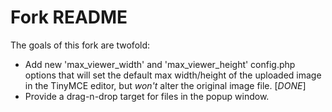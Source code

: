 Fork README
===========

The goals of this fork are twofold:

 * Add new 'max\_viewer\_width' and 'max\_viewer\_height' config.php options that will set the default max width/height of the uploaded image in the TinyMCE editor, but *won't* alter the original image file. \[*DONE*\]
 * Provide a drag-n-drop target for files in the popup window.


